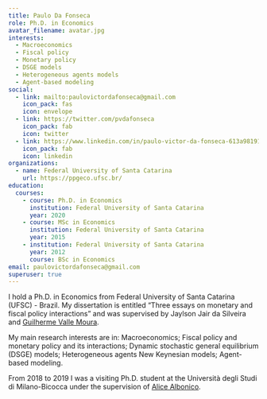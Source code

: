 ```yaml
---
title: Paulo Da Fonseca
role: Ph.D. in Economics
avatar_filename: avatar.jpg
interests:
  - Macroeconomics
  - Fiscal policy
  - Monetary policy
  - DSGE models
  - Heterogeneous agents models
  - Agent-based modeling
social:
  - link: mailto:paulovictordafonseca@gmail.com
    icon_pack: fas
    icon: envelope
  - link: https://twitter.com/pvdafonseca
    icon_pack: fab
    icon: twitter
  - link: https://www.linkedin.com/in/paulo-victor-da-fonseca-613a98191/
    icon_pack: fab
    icon: linkedin
organizations:
  - name: Federal University of Santa Catarina
    url: https://ppgeco.ufsc.br/
education:
  courses:
    - course: Ph.D. in Economics
      institution: Federal University of Santa Catarina
      year: 2020
    - course: MSc in Economics
      institution: Federal University of Santa Catarina
      year: 2015
    - institution: Federal University of Santa Catarina
      year: 2012
      course: BSc in Economics
email: paulovictordafonseca@gmail.com
superuser: true
---
```

I hold a Ph.D. in Economics from Federal University of Santa Catarina (UFSC) - Brazil. My dissertation is entitled “Three essays on monetary and fiscal policy interactions” and was supervised by Jaylson Jair da Silveira and [Guilherme Valle Moura](https://sites.google.com/site/guilhermevallemoura/).

My main research interests are in: Macroeconomics; Fiscal policy and monetary policy and its interactions; Dynamic stochastic general equilibrium (DSGE) models; Heterogeneous agents New Keynesian models; Agent-based modeling.

From 2018 to 2019 I was a visiting Ph.D. student at the Università degli Studi di Milano-Bicocca under the supervision of [Alice Albonico](https://sites.google.com/view/alice-albonico).